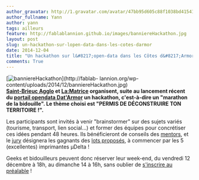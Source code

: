 ```yaml
---
author_gravatar: http://1.gravatar.com/avatar/47bb95d605c88f1038bd415412814eae?s=96&d=mm&r=g
author_fullname: Yann
author: yann
tags: ailleurs
feature: http://fablablannion.github.io/images/banniereHackathon.jpg
layout: post
slug: un-hackathon-sur-lopen-data-dans-les-cotes-darmor
date: 2014-12-04
title: "Un hackathon sur l&#8217;open-data dans les Côtes d&#8217;Armor"
comments: True
---
```

[![banniereHackathon](http://fablablannion.github.io/images/banniereHackathon-300x100.jpg)](http://fablab-
lannion.org/wp-content/uploads/2014/12/banniereHackathon.jpg)  
**[Saint-Brieuc Agglo](http://www.saintbrieuc-agglo.fr/) et [La:Matrice](http://www.la-matrice.org/) organisent, suite au lancement récent du [portail opendata Dat'Armor](http://cotesdarmor.fr/le_developpement/datarmor.html) un hackathon, c'est-à-dire un "marathon de la bidouille". Le thème choisi est "PERMIS DE DÉCONSTRUIRE TON TERRITOIRE !".**  


Les participants sont invités à venir "brainstormer" sur des sujets variés
(tourisme, transport, lien social…) et former des équipes pour concrétiser ces
idées pendant 48 heures. Ils bénéficieront de conseils des
[mentors](http://hackathon.la-matrice.org/mentors/), et le
[jury](http://hackathon.la-matrice.org/jury/) désignera les gagnants des [lots
proposés](http://hackathon.la-matrice.org/on-gagne-quoi/), à commencer par les
5 (excellentes) imprimantes µDelta !

Geeks et bidouilleurs peuvent donc réserver leur week-end, du vendredi 12
décembre à 18h, au dimanche 14 à 16h, sans oublier de [s'inscrire au
préalable](http://hackathon.la-matrice.org/inscription/) !


